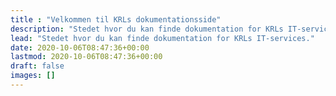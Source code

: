 ```yaml
---
title : "Velkommen til KRLs dokumentationsside"
description: "Stedet hvor du kan finde dokumentation for KRLs IT-services."
lead: "Stedet hvor du kan finde dokumentation for KRLs IT-services."
date: 2020-10-06T08:47:36+00:00
lastmod: 2020-10-06T08:47:36+00:00
draft: false
images: []
---
```

